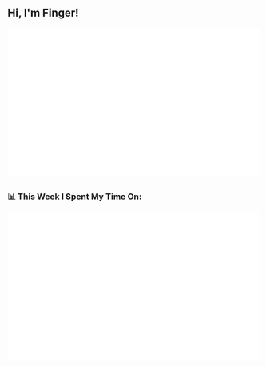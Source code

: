 <h2> Hi, I'm Finger!</h2>

<img align="right" src="https://raw.githubusercontent.com/spianmo/github-stats/master/generated/overview.svg#gh-light-mode-only">

<!-- <img align="right" height="160em" src="https://github-readme-stats-eight-theta.vercel.app/api/top-langs/?username=spianmo&layout=compact&langs_count=8&theme=algolia"/>	 -->
	
```go
package main

type Me struct {
	Name   string
	Job    string
	Code   string
	Skills string
}

func main() {
	me := &Me{
		Name:   "Finger",
		Job:    "Client-side Engineer",
		Code:   "Java and C++ and Others",
		Skills: "Android Security NLP ^o^",
	}
	_ = me
}
```


<h3>📊 This Week I Spent My Time On:</h3>
<img align='right' src="https://raw.githubusercontent.com/spianmo/github-stats/master/generated/languages.svg#gh-light-mode-only">

<!--START_SECTION:waka-->

```text
Vue.js                   17 hrs 29 mins  ██████████▒░░░░░░░░░░░░░░   41.75 %
JavaScript               12 hrs 5 mins   ███████▒░░░░░░░░░░░░░░░░░   28.86 %
TypeScript               5 hrs 23 mins   ███▒░░░░░░░░░░░░░░░░░░░░░   12.85 %
JSON                     2 hrs 42 mins   █▓░░░░░░░░░░░░░░░░░░░░░░░   06.45 %
Python                   2 hrs 39 mins   █▓░░░░░░░░░░░░░░░░░░░░░░░   06.34 %
AlibabaCloudROS (JSON)   47 mins         ▒░░░░░░░░░░░░░░░░░░░░░░░░   01.89 %
```

<!--END_SECTION:waka-->
